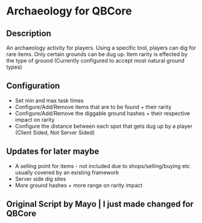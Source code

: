 # Archaeology for QBCore

## Description
An archaeology activity for players. Using a specific tool, players can dig for rare items. Only certain grounds can be dug up. Item rarity is effected by the type of ground (Currently configured to accept most natural ground types)

## Configuration
* Set min and max task times
* Configure/Add/Remove items that are to be found + their rarity
* Configure/Add/Remove the diggable ground hashes + their respective impact on rarity
* Configure the distance between each spot that gets dug up by a player (Client Sided, Not Server Sided)

## Updates for later maybe
* A selling point for items - not included due to shops/selling/buying etc usually covered by an existing framework
* Server side dig sites
* More ground hashes + more range on rarity impact

## Original Script by Mayo | I just made changed for QBCore
